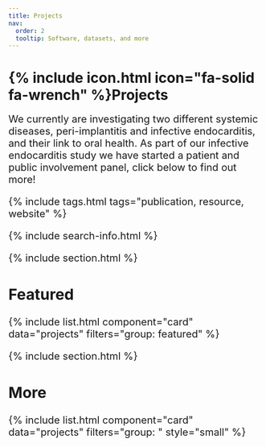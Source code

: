 ```yaml
---
title: Projects
nav:
  order: 2
  tooltip: Software, datasets, and more
---
```


# {% include icon.html icon="fa-solid fa-wrench" %}Projects

<span style="font-size: 20px;">
We currently are investigating two different systemic diseases, peri-implantitis and infective endocarditis, and their link to oral health. As part of our infective endocarditis study we have started a patient and public involvement panel, click below to find out more!
<span/>

{% include tags.html tags="publication, resource, website" %}

{% include search-info.html %}

{% include section.html %}

## Featured

{% include list.html component="card" data="projects" filters="group: featured" %}

{% include section.html %}

## More

{% include list.html component="card" data="projects" filters="group: " style="small" %}
